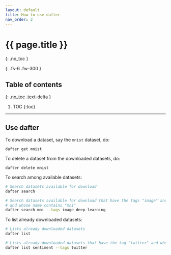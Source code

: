 ```yaml
---
layout: default
title: How to use dafter
nav_order: 2
---
```


# {{ page.title }}
{: .no_toc }

{: .fs-6 .fw-300 }

## Table of contents
{: .no_toc .text-delta }

1. TOC
{:toc}

---

## Use dafter

To download a dataset, say the `mnist` dataset, do:
```
dafter get mnist
```

To delete a dataset from the downloaded datasets, do:
```
dafter delete mnist
```

To search among available datasets:
```bash
# Search datasets available for download
dafter search
```

```bash
# Search datasets available for download that have the tags "image" and "deep-learning"
# and whose name contains "mni"
dafter search mni --tags image deep-learning
```

To list already downloaded datasets:
```bash
# Lists already downloaded datasets
dafter list
```

```bash
# Lists already downloaded datasets that have the tag "twitter" and whose name contains "sentiment"
dafter list sentiment --tags twitter
```

